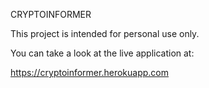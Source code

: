 CRYPTOINFORMER

This project is intended for personal use only.

You can take a look at the live application at:

https://cryptoinformer.herokuapp.com
